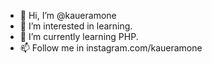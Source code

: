 - 👋 Hi, I’m @kaueramone
- 👀 I’m interested in learning.
- 🌱 I’m currently learning PHP.
- 📫 Follow me in instagram.com/kaueramone
